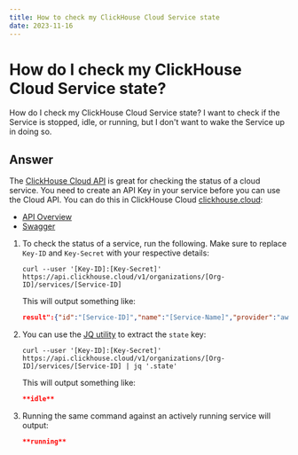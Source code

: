 ```yaml
---
title: How to check my ClickHouse Cloud Service state
date: 2023-11-16
---
```


# How do I check my ClickHouse Cloud Service state?

How do I check my ClickHouse Cloud Service state? I want to check if the Service is stopped, idle, or running, but I don't want to wake the Service up in doing so.

## Answer

The [ClickHouse Cloud API](/docs/en/cloud/manage/api/api-overview) is great for checking the status of a cloud service. You need to create an API Key in your service before you can use the Cloud API. You can do this in ClickHouse Cloud [clickhouse.cloud](https://clickhouse.cloud):

- [API Overview](/docs/en/cloud/manage/api/api-overview)
- [Swagger](https://clickhouse.com/docs/en/cloud/manage/api/swagger)

1. To check the status of a service, run the following. Make sure to replace `Key-ID` and `Key-Secret` with your respective details:

   ```shell
   curl --user '[Key-ID]:[Key-Secret]' https://api.clickhouse.cloud/v1/organizations/[Org-ID]/services/[Service-ID]
   ```

   This will output something like:

   ```json
   result":{"id":"[Service-ID]","name":"[Service-Name]","provider":"aws","region":"us-east-1","state":"**idle**","endpoints":[{"protocol":"nativesecure","host":"[Connect-URL]","port":9440},{"protocol":"https","host":"[Connect-URL]","port":8443}],"tier":"development","idleScaling":true,"idleTimeoutMinutes":15,"ipAccessList":[{"source":"[my-IP]","description":"[my-IP-name]"}],"createdAt":"2023-04-13T23:47:47Z"},"status":200}
   ```

1. You can use the [JQ utility](https://jqlang.github.io/jq/) to extract the `state` key:

   ```shell
   curl --user '[Key-ID]:[Key-Secret]' https://api.clickhouse.cloud/v1/organizations/[Org-ID]/services/[Service-ID] | jq '.state'
   ```

   This will output something like:

   ```json
   **idle**
   ```

1. Running the same command against an actively running service will output:

   ```json
   **running**
   ```
